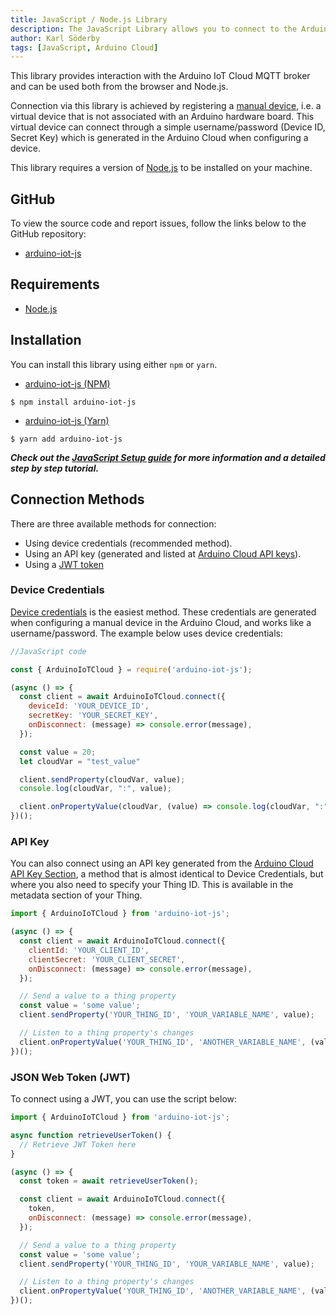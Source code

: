 ```yaml
---
title: JavaScript / Node.js Library
description: The JavaScript Library allows you to connect to the Arduino Cloud using Node.js.
author: Karl Söderby
tags: [JavaScript, Arduino Cloud]
---
```


This library provides interaction with the Arduino IoT Cloud MQTT broker and can be used both from the browser and Node.js.

Connection via this library is achieved by registering a [manual device](/arduino-cloud/hardware/devices#manual-devices), i.e. a virtual device that is not associated with an Arduino hardware board. This virtual device can connect through a simple username/password (Device ID, Secret Key) which is generated in the Arduino Cloud when configuring a device.

This library requires a version of [Node.js](https://nodejs.org/en/download/current) to be installed on your machine.

## GitHub

To view the source code and report issues, follow the links below to the GitHub repository:
- [arduino-iot-js](https://github.com/arduino/arduino-iot-js)

## Requirements

- [Node.js](https://nodejs.org/en/download/current)

## Installation

You can install this library using either `npm` or `yarn`.

- [arduino-iot-js (NPM)](https://www.npmjs.com/package/arduino-iot-js)
```
$ npm install arduino-iot-js
```

- [arduino-iot-js (Yarn)](https://yarnpkg.com/package?q=arduino%20cloud&name=arduino-iot-js)
```
$ yarn add arduino-iot-js
```

***Check out the [JavaScript Setup guide](/arduino-cloud/guides/javascript) for more information and a detailed step by step tutorial.***  

## Connection Methods

There are three available methods for connection:
- Using device credentials (recommended method). 
- Using an API key (generated and listed at [Arduino Cloud API keys](app.arduino.cc/app-keys)).
- Using a [JWT token](https://jwt.io/)

### Device Credentials

[Device credentials](/arduino-cloud/hardware/devices#secret-key--device-id) is the easiest method. These credentials are generated when configuring a manual device in the Arduino Cloud, and works like a username/password. The example below uses device credentials:

```js
//JavaScript code

const { ArduinoIoTCloud } = require('arduino-iot-js');

(async () => {
  const client = await ArduinoIoTCloud.connect({
    deviceId: 'YOUR_DEVICE_ID',
    secretKey: 'YOUR_SECRET_KEY',
    onDisconnect: (message) => console.error(message),
  });

  const value = 20;
  let cloudVar = "test_value"

  client.sendProperty(cloudVar, value);
  console.log(cloudVar, ":", value);

  client.onPropertyValue(cloudVar, (value) => console.log(cloudVar, ":", value));
})();
```

### API Key

You can also connect using an API key generated from the [Arduino Cloud API Key Section](app.arduino.cc/api-keys), a method that is almost identical to Device Credentials, but where you also need to specify your Thing ID. This is available in the metadata section of your Thing.

```js
import { ArduinoIoTCloud } from 'arduino-iot-js';

(async () => {
  const client = await ArduinoIoTCloud.connect({
    clientId: 'YOUR_CLIENT_ID',
    clientSecret: 'YOUR_CLIENT_SECRET',
    onDisconnect: (message) => console.error(message),
  });

  // Send a value to a thing property
  const value = 'some value';
  client.sendProperty('YOUR_THING_ID', 'YOUR_VARIABLE_NAME', value);

  // Listen to a thing property's changes
  client.onPropertyValue('YOUR_THING_ID', 'ANOTHER_VARIABLE_NAME', (value) => console.log(value));
})();
```

### JSON Web Token (JWT)

To connect using a JWT, you can use the script below:

```js
import { ArduinoIoTCloud } from 'arduino-iot-js';

async function retrieveUserToken() {
  // Retrieve JWT Token here
}

(async () => {
  const token = await retrieveUserToken();

  const client = await ArduinoIoTCloud.connect({
    token,
    onDisconnect: (message) => console.error(message),
  });

  // Send a value to a thing property
  const value = 'some value';
  client.sendProperty('YOUR_THING_ID', 'YOUR_VARIABLE_NAME', value);

  // Listen to a thing property's changes
  client.onPropertyValue('YOUR_THING_ID', 'ANOTHER_VARIABLE_NAME', (value) => console.log(value));
})();
```